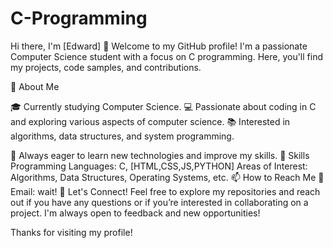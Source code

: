 # C-Programming

Hi there, I'm [Edward] 👋
Welcome to my GitHub profile! I'm a passionate Computer Science student with a focus on C programming. Here, you'll find my projects, code samples, and contributions.

🚀 About Me

🎓 Currently studying Computer Science.
💻 Passionate about coding in C and exploring various aspects of computer science.
📚 Interested in algorithms, data structures, and system programming.

🌟 Always eager to learn new technologies and improve my skills.
🔧 Skills
Programming Languages: C, [HTML,CSS,JS,PYTHON]
Areas of Interest: Algorithms, Data Structures, Operating Systems, etc.
📫 How to Reach Me
📧 Email: wait! 
💬 Let's Connect!
Feel free to explore my repositories and reach out if you have any questions or if you’re interested in collaborating on a project. I'm always open to feedback and new opportunities!

Thanks for visiting my profile!

